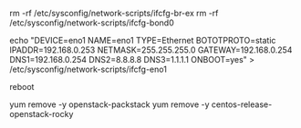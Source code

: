 rm -rf /etc/sysconfig/network-scripts/ifcfg-br-ex
rm -rf /etc/sysconfig/network-scripts/ifcfg-bond0

echo "DEVICE=eno1
NAME=eno1
TYPE=Ethernet
BOTOTPROTO=static
IPADDR=192.168.0.253
NETMASK=255.255.255.0
GATEWAY=192.168.0.254
DNS1=192.168.0.254
DNS2=8.8.8.8
DNS3=1.1.1.1
ONBOOT=yes" > /etc/sysconfig/network-scripts/ifcfg-eno1

reboot


yum remove -y openstack-packstack
yum remove -y centos-release-openstack-rocky
